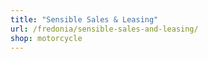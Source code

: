 ```yaml
---
title: "Sensible Sales & Leasing"
url: /fredonia/sensible-sales-and-leasing/
shop: motorcycle
---
```

